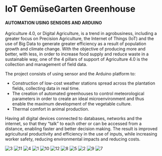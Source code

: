 # IoT GemüseGarten Greenhouse

#### AUTOMATION USING SENSORS AND ARDUINO

Agriculture 4.0, or Digital Agriculture, is a trend in agrobusiness, including a greater focus on Precision Agriculture, the Internet of Things (IoT) and the use of Big Data to generate greater efficiency as a result of population growth and climate change.
With the objective of producing more and better, with less, in order to increase food supply and reduce waste in a sustainable way, one of the 4 pillars of support of Agriculture 4.0 is the collection and management of field data.

The project consists of using sensor and the Arduino platform to:
- Construction of low-cost weather stations spread across the plantation fields, collecting data in real time.
- The creation of automated greenhouses to control meteorological parameters in order to create an ideal microenvironment and thus enable the maximum development of the vegetable culture.
- Thermal comfort in animal production.

Having all digital devices connected to databases, networks and the internet, so that they “talk” to each other or can be accessed from a distance, enabling faster and better decision making.
The result is improved agricultural productivity and efficiency in the use of inputs, while increasing worker safety, reducing environmental impacts and reducing costs.

![3](https://user-images.githubusercontent.com/31938621/188343057-10bff8d5-d783-448f-a49a-d4a37bd4a968.jpg) ![11](https://user-images.githubusercontent.com/31938621/188343064-0e1d9a6a-8be5-40d2-93a1-05f1c257d218.jpg) ![4](https://user-images.githubusercontent.com/31938621/188343136-e056654f-1545-4f73-9e3d-630244fa74ae.jpg) ![1](https://user-images.githubusercontent.com/31938621/188343311-a34d243a-5acb-429b-8633-7d5e9477766f.jpg) ![10](https://user-images.githubusercontent.com/31938621/188343092-f9b530fb-350c-48a0-a5e6-a84581affc0c.jpg) ![12](https://user-images.githubusercontent.com/31938621/188343102-8cb86cb4-ede2-4917-8fc5-9505f3d4b473.jpg) ![8](https://user-images.githubusercontent.com/31938621/188343121-8a3f855f-6011-447b-a0cf-6912df673b1f.jpg) ![5](https://user-images.githubusercontent.com/31938621/188343192-77cc5a19-6316-4652-b896-97948fc7aeba.jpg) ![2](https://user-images.githubusercontent.com/31938621/188343276-cc54205e-aff8-4bf9-baeb-638a7fa87552.jpg) ![9](https://user-images.githubusercontent.com/31938621/188343212-fbc327ce-f85b-422b-9666-2010a54b5db9.jpg) ![7](https://user-images.githubusercontent.com/31938621/188343360-dc37010e-cbd5-4cfb-94ff-b0988d23f31c.jpg)

